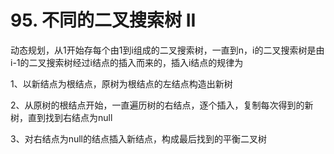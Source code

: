 # 95. 不同的二叉搜索树 II

动态规划，从1开始存每个由1到i组成的二叉搜索树，一直到n，i的二叉搜索树是由i-1的二叉搜索树经过i结点的插入而来的，插入i结点的规律为

1、以新结点为根结点，原树为根结点的左结点构造出新树

2、从原树的根结点开始，一直遍历树的右结点，逐个插入，复制每次得到的新树，直到找到右结点为null

3、对右结点为null的结点插入新结点，构成最后找到的平衡二叉树
